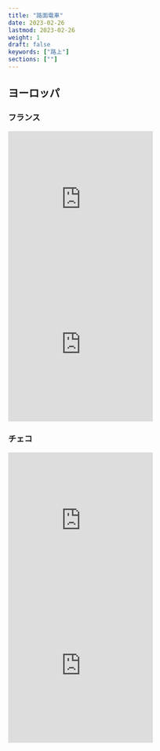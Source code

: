 ```yaml
---
title: "路面電車"
date: 2023-02-26
lastmod: 2023-02-26
weight: 1
draft: false
keywords: ["路上"]
sections: [""]
---
```


## ヨーロッパ
### フランス
<div class="googlemap-if">
<iframe src="https://www.google.com/maps/embed?pb=!4v1677407544944!6m8!1m7!1sLTJLrwa3Gju-wG7_X0ytEQ!2m2!1d43.29872659306265!2d5.376705641871977!3f208.56978626487347!4f-1.4770531485047655!5f1.2478055448822887" width="295" height="295" style="border:0;" allowfullscreen="" loading="lazy" referrerpolicy="no-referrer-when-downgrade"></iframe>

<iframe src="https://www.google.com/maps/embed?pb=!4v1677425850736!6m8!1m7!1s0D7ffLAam6CjIjbGa1SAAA!2m2!1d43.60621201427855!2d3.87725821215264!3f289.9245952245459!4f-1.3573241874797048!5f3.1324217183024974" width="295" height="295" style="border:0;" allowfullscreen="" loading="lazy" referrerpolicy="no-referrer-when-downgrade"></iframe>
</div>

### チェコ
<div class="googlemap-if">
<iframe src="https://www.google.com/maps/embed?pb=!4v1677458082575!6m8!1m7!1syYingQapk2CDC_pq0MVSkw!2m2!1d50.07272941405889!2d14.41053474543779!3f93.71355570173122!4f-2.8823557161345263!5f3.258764411479168" width="295" height="295" style="border:0;" allowfullscreen="" loading="lazy" referrerpolicy="no-referrer-when-downgrade"></iframe>

<iframe src="https://www.google.com/maps/embed?pb=!4v1677458127961!6m8!1m7!1sO-_s0Xygx_2KoxyIMfg9sA!2m2!1d50.07253670840898!2d14.40900331196714!3f305.85786271168956!4f-17.983921464169754!5f0.7820865974627469" width="295" height="295" style="border:0;" allowfullscreen="" loading="lazy" referrerpolicy="no-referrer-when-downgrade"></iframe>
</div>